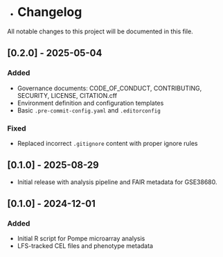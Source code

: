 - # Changelog
All notable changes to this project will be documented in this file.

## [0.2.0] - 2025-05-04
### Added
- Governance documents: CODE_OF_CONDUCT, CONTRIBUTING, SECURITY, LICENSE, CITATION.cff
- Environment definition and configuration templates
- Basic `.pre-commit-config.yaml` and `.editorconfig`
### Fixed
- Replaced incorrect `.gitignore` content with proper ignore rules

## [0.1.0] - 2025-08-29
- Initial release with analysis pipeline and FAIR metadata for GSE38680.

## [0.1.0] - 2024-12-01
### Added
- Initial R script for Pompe microarray analysis
- LFS-tracked CEL files and phenotype metadata
